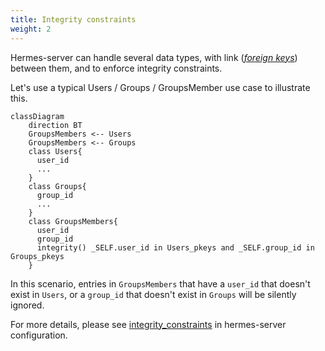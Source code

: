 ```yaml
---
title: Integrity constraints
weight: 2
---
```


Hermes-server can handle several data types, with link (*[foreign keys](/hermes/how-it-works/hermes-client/foreign-keys/)*) between them, and to enforce integrity constraints.

Let's use a typical Users / Groups / GroupsMember use case to illustrate this.

```mermaid
classDiagram
    direction BT
    GroupsMembers <-- Users
    GroupsMembers <-- Groups
    class Users{
      user_id
      ...
    }
    class Groups{
      group_id
      ...
    }
    class GroupsMembers{
      user_id
      group_id
      integrity() _SELF.user_id in Users_pkeys and _SELF.group_id in Groups_pkeys
    }
```

In this scenario, entries in `GroupsMembers` that have a `user_id` that doesn't exist in `Users`, or a `group_id` that doesn't exist in `Groups` will be silently ignored.

For more details, please see [integrity_constraints](/setup/configuration/hermes-server/#hermes-server.datamodel.data-type-name.integrity_constraints) in hermes-server configuration.
